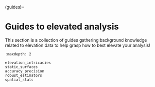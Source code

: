 (guides)=
# Guides to elevated analysis

This section is a collection of guides gathering background knowledge related to elevation data to help grasp how to best
elevate your analysis!

```{toctree}
:maxdepth: 2

elevation_intricacies
static_surfaces
accuracy_precision
robust_estimators
spatial_stats
```
